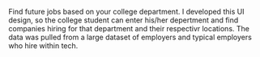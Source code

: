 Find future jobs based on your college department. 
I developed this UI design, so the college student can enter his/her depertment and find companies hiring for that department and their respectivr locations. The data was pulled from a large dataset of employers and typical employers who hire within tech. 
